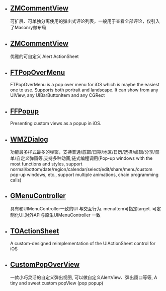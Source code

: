  * ## [ZMCommentView](https://github.com/luckyxiangfeng/ZMCommentView) 
   可扩展、可单独分离使用的弹出式评论列表，一般用于查看全部评论，仅引入了Masonry做布局
   
 * ## [ZMCommentView]( https://github.com/lixiang1994/LEEAlert) 
   优雅的可自定义 Alert ActionSheet
   

   
 *  ## [FTPopOverMenu](https://github.com/liufengting/FTPopOverMenu)
    FTPopOverMenu is a pop over menu for iOS which is maybe the easiest one to use. Supports both portrait and landscape. It can show from any UIView, any UIBarButtonItem and any CGRect
    
 *   ## [FFPopup](https://github.com/JonyFang/FFPopup)
     Presenting custom views as a popup in iOS.
     
 * ## [WMZDialog](https://github.com/wwmz/WMZDialog)
   功能最多样式最多的弹窗，支持普通/底部/日期/地区/日历/选择/编辑/分享/菜单/自定义弹窗等,支持多种动画,链式编程调用(Pop-up windows with the most functions and styles, support normal/bottom/date/region/calendar/select/edit/share/menu/custom pop-up windows, etc., support multiple animations, chain programming calls)


* ## [GMenuController](https://github.com/GIKICoder/GMenuController)
  具有和UIMenuController一致的UI 与交互行为. menuItem可指定target. 可定制化UI.对外API与原生UIMenuController 一致

* ## [TOActionSheet](https://github.com/TimOliver/TOActionSheet)
  A custom-designed reimplementation of the UIActionSheet control for iOS

<!-- * ## []() -->
* ## [CustomPopOverView](https://github.com/maltsugar/CustomPopOverView)
  一款小巧灵活的自定义弹出视图, 可以做自定义AlertView、弹出窗口等等, A tiny and sweet custom popView (pop popup)
